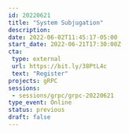 ```yaml
---
id: 20220621
title: "System Subjugation"
description: 
date: 2022-06-02T11:45:17-05:00
start_date: 2022-06-21T17:30:00Z
cta: 
 type: external
 url: https://bit.ly/38PtL4c
 text: "Register"
projects: gRPC
sessions: 
 - sessions/grpc/grpc-20220621
type_event: Online
status: previous
draft: false
---
```




